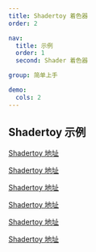 ```yaml
---
title: Shadertoy 着色器
order: 2

nav:
  title: 示例
  order: 1
  second: Shader 着色器

group: 简单上手

demo:
  cols: 2
---
```


## Shadertoy 示例

<a href="https://www.shadertoy.com/view/4ljGD1" target="_blank">Shadertoy 地址</a>

<a href="https://www.shadertoy.com/view/Mlj3WV" target="_blank">Shadertoy 地址</a>

<a href="https://www.shadertoy.com/view/XsX3zS" target="_blank">Shadertoy 地址</a>

<code src="./demo-0.tsx" compact="true"></code>

<a href="https://www.shadertoy.com/view/3XSXWV" target="_blank">Shadertoy 地址</a>

<code src="./demo-1.tsx" compact="true"></code>

<a href="https://www.shadertoy.com/view/stf3zs" target="_blank">Shadertoy 地址</a>

<code src="./demo-2.tsx" compact="true"></code>

<a href="https://www.shadertoy.com/view/MdXyzX" target="_blank">Shadertoy 地址</a>

<code src="./demo-3.tsx" compact="true"></code>

<code src="./demo-4.tsx" compact="true"></code>
